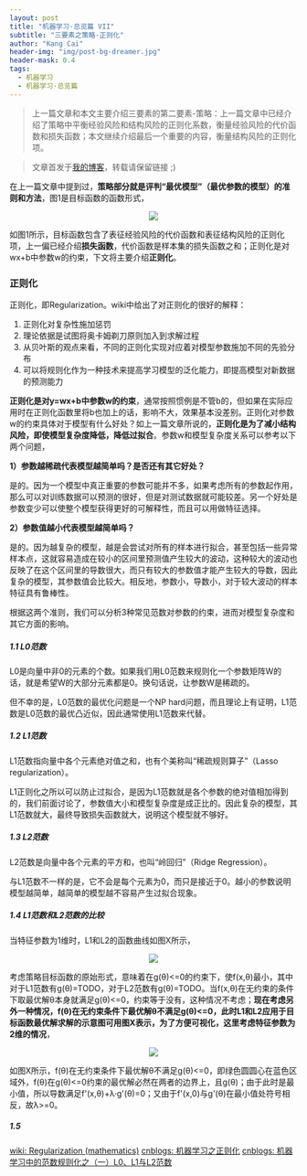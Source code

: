 ```yaml
---
layout: post
title: "机器学习·总览篇 VII"
subtitle: "三要素之策略-正则化"
author: "Kang Cai"
header-img: "img/post-bg-dreamer.jpg"
header-mask: 0.4
tags:
  - 机器学习
  - 机器学习·总览篇
---
```


> 上一篇文章和本文主要介绍三要素的第二要素-策略：上一篇文章中已经介绍了策略中平衡经验风险和结构风险的正则化系数，衡量经验风险的代价函数和损失函数；本文继续介绍最后一个重要的内容，衡量结构风险的正则化项。

> 文章首发于[我的博客](https://kangcai.github.io/)，转载请保留链接 ;)


在上一篇文章中提到过，**策略部分就是评判“最优模型”（最优参数的模型）的准则和方法**，图1是目标函数的函数形式，

<center>
<img src="https://kangcai.github.io/img/in-post/post-ml/object function 1.png"/>
</center>

如图1所示，目标函数包含了表征经验风险的代价函数和表征结构风险的正则化项，上一偏已经介绍**损失函数**，代价函数是样本集的损失函数之和；正则化是对wx+b中参数w的约束，下文将主要介绍**正则化**。


### 正则化

正则化，即Regularization。wiki中给出了对正则化的很好的解释：

1. 正则化对复杂性施加惩罚
2. 理论依据是试图将奥卡姆剃刀原则加入到求解过程
3. 从贝叶斯的观点来看，不同的正则化实现对应着对模型参数施加不同的先验分布
4. 可以将规则化作为一种技术来提高学习模型的泛化能力，即提高模型对新数据的预测能力

**正则化是对y=wx+b中参数w的约束**，通常按照惯例是不管b的，但如果在实际应用时在正则化函数里将b也加上的话，影响不大，效果基本没差别。正则化对参数w的约束具体对于模型有什么好处？如上一篇文章所说的，**正则化是为了减小结构风险，即使模型复杂度降低，降低过拟合**。参数w和模型复杂度关系可以参考以下两个问题，

**1）参数越稀疏代表模型越简单吗？是否还有其它好处？**

是的。因为一个模型中真正重要的参数可能并不多，如果考虑所有的参数起作用，那么可以对训练数据可以预测的很好，但是对测试数据就可能较差。另一个好处是参数变少可以使整个模型获得更好的可解释性，而且可以用做特征选择。

**2）参数值越小代表模型越简单吗？**

是的。因为越复杂的模型，越是会尝试对所有的样本进行拟合，甚至包括一些异常样本点，这就容易造成在较小的区间里预测值产生较大的波动，这种较大的波动也反映了在这个区间里的导数很大，而只有较大的参数值才能产生较大的导数，因此复杂的模型，其参数值会比较大。相反地，参数小，导数小，对于较大波动的样本特征具有鲁棒性。

根据这两个准则，我们可以分析3种常见范数对参数的约束，进而对模型复杂度和其它方面的影响。

##### 1.1 L0范数

L0是向量中非0的元素的个数。如果我们用L0范数来规则化一个参数矩阵W的话，就是希望W的大部分元素都是0。换句话说，让参数W是稀疏的。

但不幸的是，L0范数的最优化问题是一个NP hard问题，而且理论上有证明，L1范数是L0范数的最优凸近似，因此通常使用L1范数来代替。

##### 1.2 L1范数


L1范数指向量中各个元素绝对值之和，也有个美称叫“稀疏规则算子”（Lasso regularization）。

L1正则化之所以可以防止过拟合，是因为L1范数就是各个参数的绝对值相加得到的，我们前面讨论了，参数值大小和模型复杂度是成正比的。因此复杂的模型，其L1范数就大，最终导致损失函数就大，说明这个模型就不够好。


##### 1.3 L2范数


L2范数是向量中各个元素的平方和，也叫“岭回归”（Ridge Regression）。

与L1范数不一样的是，它不会是每个元素为0，而只是接近于0。越小的参数说明模型越简单，越简单的模型越不容易产生过拟合现象。

##### 1.4 L1范数和L2范数的比较

当特征参数为1维时，L1和L2的函数曲线如图X所示，

<center>
<img src="https://kangcai.github.io/img/in-post/post-ml/l1 and l2.png"/>
</center>

考虑策略目标函数的原始形式，意味着在g(θ)<=0的约束下，使f(x,θ)最小，其中对于L1范数有g(θ)=TODO，对于L2范数有g(θ)=TODO。当f(x,θ)在无约束的条件下取最优解θ本身就满足g(θ)<=0，约束等于没有，这种情况不考虑；**现在考虑另外一种情况，f(θ)在无约束条件下最优解θ不满足g(θ)<=0，此时L1和L2应用于目标函数最优解求解的示意图可用图X表示，为了方便可视化，这里考虑特征参数为2维的情况**，

<center>
<img src="https://kangcai.github.io/img/in-post/post-ml/L1&L2.png"/>
</center>

如图X所示，f(θ)在无约束条件下最优解θ不满足g(θ)<=0，即绿色圆圆心在蓝色区域外，f(θ)在g(θ)<=0约束的最优解必然在两者的边界上，且g(θ)；由于此时是最小值，所以导数满足f'(x,θ)+λ·g'(θ)=0；又由于f'(x,0)与g'(θ)在最小值处符号相反，故λ>=0。

##### 1.5 

[wiki: Regularization (mathematics)](https://en.wikipedia.org/wiki/Regularization_(mathematics))
[cnblogs: 机器学习之正则化](https://www.cnblogs.com/jianxinzhou/p/4083921.html])
[cnblogs: 机器学习中的范数规则化之（一）L0、L1与L2范数](https://www.cnblogs.com/weizc/p/5778678.html)

